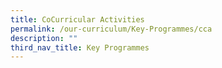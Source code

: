 ```yaml
---
title: CoCurricular Activities
permalink: /our-curriculum/Key-Programmes/cca
description: ""
third_nav_title: Key Programmes
---
```


